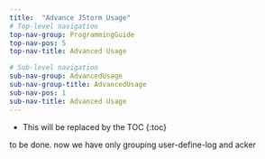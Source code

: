 ```yaml
---
title:  "Advance JStorm Usage"
# Top-level navigation
top-nav-group: ProgrammingGuide
top-nav-pos: 5
top-nav-title: Advanced Usage

# Sub-level navigation
sub-nav-group: AdvancedUsage
sub-nav-group-title: AdvancedUsage
sub-nav-pos: 1
sub-nav-title: Advanced Usage
---
```


* This will be replaced by the TOC
{:toc}

to be done.
now we have only grouping user-define-log and acker